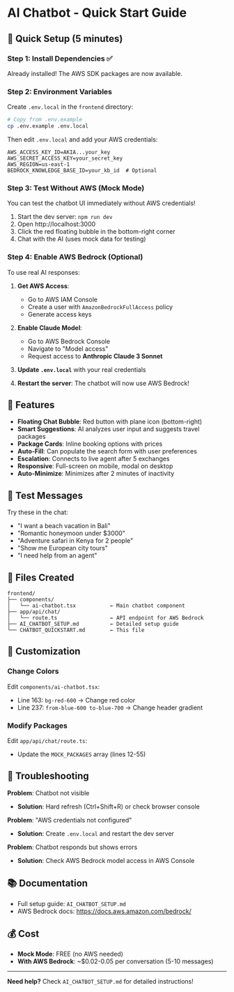 # AI Chatbot - Quick Start Guide

## 🚀 Quick Setup (5 minutes)

### Step 1: Install Dependencies ✅
Already installed! The AWS SDK packages are now available.

### Step 2: Environment Variables
Create `.env.local` in the `frontend` directory:

```bash
# Copy from .env.example
cp .env.example .env.local
```

Then edit `.env.local` and add your AWS credentials:

```env
AWS_ACCESS_KEY_ID=AKIA...your_key
AWS_SECRET_ACCESS_KEY=your_secret_key
AWS_REGION=us-east-1
BEDROCK_KNOWLEDGE_BASE_ID=your_kb_id  # Optional
```

### Step 3: Test Without AWS (Mock Mode)
You can test the chatbot UI immediately without AWS credentials!

1. Start the dev server: `npm run dev`
2. Open http://localhost:3000
3. Click the red floating bubble in the bottom-right corner
4. Chat with the AI (uses mock data for testing)

### Step 4: Enable AWS Bedrock (Optional)
To use real AI responses:

1. **Get AWS Access**:
   - Go to AWS IAM Console
   - Create a user with `AmazonBedrockFullAccess` policy
   - Generate access keys

2. **Enable Claude Model**:
   - Go to AWS Bedrock Console
   - Navigate to "Model access"
   - Request access to **Anthropic Claude 3 Sonnet**

3. **Update `.env.local`** with your real credentials

4. **Restart the server**: The chatbot will now use AWS Bedrock!

## 🎨 Features

- **Floating Chat Bubble**: Red button with plane icon (bottom-right)
- **Smart Suggestions**: AI analyzes user input and suggests travel packages
- **Package Cards**: Inline booking options with prices
- **Auto-Fill**: Can populate the search form with user preferences
- **Escalation**: Connects to live agent after 5 exchanges
- **Responsive**: Full-screen on mobile, modal on desktop
- **Auto-Minimize**: Minimizes after 2 minutes of inactivity

## 💬 Test Messages

Try these in the chat:
- "I want a beach vacation in Bali"
- "Romantic honeymoon under $3000"
- "Adventure safari in Kenya for 2 people"
- "Show me European city tours"
- "I need help from an agent"

## 📁 Files Created

```
frontend/
├── components/
│   └── ai-chatbot.tsx           ← Main chatbot component
├── app/api/chat/
│   └── route.ts                 ← API endpoint for AWS Bedrock
├── AI_CHATBOT_SETUP.md          ← Detailed setup guide
└── CHATBOT_QUICKSTART.md        ← This file
```

## 🔧 Customization

### Change Colors
Edit `components/ai-chatbot.tsx`:
- Line 163: `bg-red-600` → Change red color
- Line 237: `from-blue-600 to-blue-700` → Change header gradient

### Modify Packages
Edit `app/api/chat/route.ts`:
- Update the `MOCK_PACKAGES` array (lines 12-55)

## 🐛 Troubleshooting

**Problem**: Chatbot not visible
- **Solution**: Hard refresh (Ctrl+Shift+R) or check browser console

**Problem**: "AWS credentials not configured"
- **Solution**: Create `.env.local` and restart the dev server

**Problem**: Chatbot responds but shows errors
- **Solution**: Check AWS Bedrock model access in AWS Console

## 📚 Documentation

- Full setup guide: `AI_CHATBOT_SETUP.md`
- AWS Bedrock docs: https://docs.aws.amazon.com/bedrock/

## 💰 Cost

- **Mock Mode**: FREE (no AWS needed)
- **With AWS Bedrock**: ~$0.02-0.05 per conversation (5-10 messages)

---

**Need help?** Check `AI_CHATBOT_SETUP.md` for detailed instructions!
